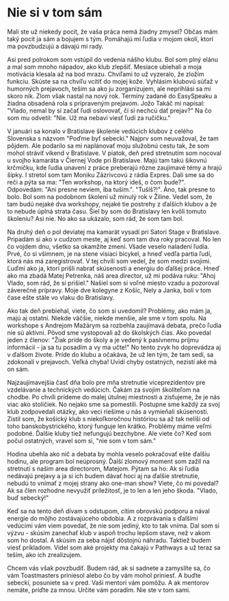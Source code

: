 # Nie si v tom sám
Mali ste už niekedy pocit, že vaša práca nemá žiadny zmysel? Občas mám taký pocit ja sám a bojujem s tým. Pomáhajú mi ľudia v mojom okolí, ktorí ma povzbudzujú a dávajú mi rady.

Asi pred polrokom som vstúpil do vedenia nášho klubu. Bol som plný elánu a mal som mnoho nápadov, ako klub zlepšiť. Mesiace ubiehali a moja motivácia klesala až na bod mrazu. Chvíľami to už vyzeralo, že zložím funkciu. Skúste sa na chvíľu vcítiť do mojej kože. Vyhlásim klubovú súťaž v humorných prejavoch, teším sa ako ju zorganizujem, ale neprihlási sa mi skoro nik. Zlom však nastal na nový rok. Termíny zadané do EasySpeaku a žiadna obsadená rola s pripraveným prejavom. Jožo Takáč mi napísal: "Vlado, nemal by si začať ľudí oslovovať, či si nechcú dať prejav?" Na čo som mu odvetil: "Nie. Už ma nebaví viesť ľudí za ručičku."

V januári sa konalo v Bratislave školenie vedúcich klubov z celého Slovenska s názvom "Poďme byť sebeckí." Najprv som neuvažoval, že tam pôjdem. Ale podarilo sa mi naplánovať moju služobnú cestu tak, že som mohol stráviť víkend v Bratislave. V piatok, deň pred stretnutím som nocoval u svojho kamaráta v Čiernej Vode pri Bratislave. Majú tam takú šikovnú krčmičku, kde ľudia unavení z práce preberajú rôzne zaujímavé témy a hrajú šípky. I stretol som tam Moniku Zázrivcovú z rádia Expres. Dali sme sa do reči a pýta sa ma: "Ten workshop, na ktorý ideš, o čom bude?". Odpovedám: "Ani presne neviem, iba tuším.". "Tušíš?!". Áno, tak presne to bolo. Bol som na podobnom školení už minulý rok v Žiline. Vedel som, že tam budú nejaké dva workshopy, nejaké tie postrehy z ďalších klubov a že to nebude úplná strata času. Šiel by som do Bratislavy len kvôli tomuto školeniu? Asi nie. No ako sa ukázalo, som rád, že som tam bol.

Na druhý deň o pol deviatej ma kamarát vysadí pri Satori Stage v Bratislave. Pripadám si ako v cudzom meste, aj keď som tam dva roky pracoval. No len čo vojdem dnu, všetko sa okamžite zmení. Všade veselo naladení ľudia. Prvé, čo si všimnem, je na stene visiaci bicykel, a hneď vedľa partia ľudí, ktorá nás má zaregistrovať. V tej chvíli som vedel, že som medzi svojimi. Ľuďmi ako ja, ktorí prišli nabrať skúsenosti a energiu do ďalšej práce. Hneď ako ma zbadá Matej Petrenka, náš area director, už mi podáva ruku: "Ahoj Vlado, som rád, že si prišiel." Našiel som si voľné miesto vzadu a pozoroval záverečné prípravy. Moje dve kolegyne z Košíc, Nely a Janka, boli v tom čase ešte stále vo vlaku do Bratislavy.

Ako tak deň prebiehal, viete, čo som si uvedomil? Problémy, ako mám ja, majú aj ostatní. Niekde väčšie, niekde menšie, ale sme v tom spolu. Na workshope s Andrejom Mažárym sa rozbehla zaujímavá debata, prečo ľudia nie sú aktívni. Pôvod sme vystopovali až do školských čias. Ako povedal jeden z členov: "Žiak príde do školy a je vedený k pasívnemu príjmu informácií - ja sa tu posadím a vy ma učte!" No tento zvyk ho doprevádza aj v ďalšom živote. Príde do klubu a očakáva, že už len tým, že tam sedí, sa zdokonalí v prejavoch. Veľká chyba! Uvidí chyby ostatných, nezistí aké má on sám.

Najzaujímavejšia časť dňa bolo pre mňa stretnutie viceprezidentov pre vzdelávanie a technických vedúcich. Čakám za svojim školiteľom na chodbe. Po chvíli prídeme do malej útulnej miestnosti a zisťujeme, že je nás viac ako stoličiek. No nejako sme sa pomestili. Postupne sme každý za svoj klub zodpovedali otázky, ako veci riešime u nás a vymieňali skúsenosti. Zistil som, že košický klub s niekoľkoročnou históriou sa až tak nelíši od toho banskobystrického, ktorý funguje len krátko. Problémy máme veľmi podobné. Ďalšie kluby tiež nefungujú bezchybne. Ale viete čo? Keď som počul ostatných, vravel som si, "nie som v tom sám."

Hodina ubehla ako nič a debata by mohla veselo pokračovať ešte ďalšiu hodinu, ale program bol neúprosný. Ďalší zlomový moment som zažil na stretnutí s našim area directorom, Matejom. Pýtam sa ho: Ak si ľudia nedávajú prejavy a ja si ich budem dávať hoci aj na ďalšie stretnutie, nebudú to vnímať z mojej strany ako one-man show? Viete, čo mi povedal? Ak sa člen rozhodne nevyužiť príležitosť, je to len a len jeho škoda. "Vlado, buď sebecký!"

Keď sa na tento deň dívam s odstupom, cítim obrovskú podporu a nával energie do môjho zostávajúceho obdobia. A z rozprávania s ďalšími vedúcimi vám viem povedať, že nie som jediný, kto to tak vníma. Dal som si výzvu - skúsim zanechať klub v aspoň trochu lepšom stave, než v akom som ho dostal. A skúsim za seba nájsť dôstojnú náhradu. Taktiež budem viesť príkladom. Videl som aké projekty ma čakajú v Pathways a už teraz sa teším, ako ich zrealizujem.

Chcem vás však povzbudiť. Budem rád, ak si sadnete a zamyslíte sa, čo vám Toastmasters priniesol alebo čo by vám mohol priniesť. A buďte sebeckí, posuniete sa v pred. Vaši mentori vám pomôžu. A ak mentorov nemáte, príďte za mnou. Určite vám poradím. Nie ste v tom sami.